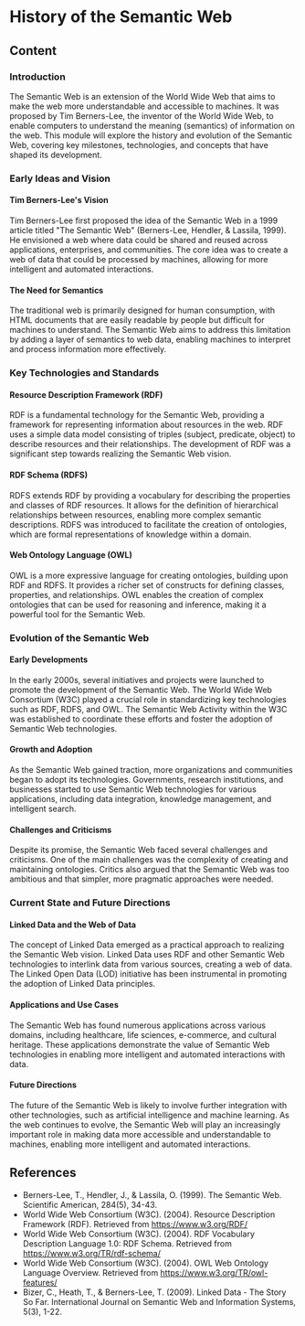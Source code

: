 # History of the Semantic Web

## Content

### Introduction

The Semantic Web is an extension of the World Wide Web that aims to make the web more understandable and accessible to machines. It was proposed by Tim Berners-Lee, the inventor of the World Wide Web, to enable computers to understand the meaning (semantics) of information on the web. This module will explore the history and evolution of the Semantic Web, covering key milestones, technologies, and concepts that have shaped its development.

### Early Ideas and Vision

#### Tim Berners-Lee's Vision

Tim Berners-Lee first proposed the idea of the Semantic Web in a 1999 article titled "The Semantic Web" (Berners-Lee, Hendler, & Lassila, 1999). He envisioned a web where data could be shared and reused across applications, enterprises, and communities. The core idea was to create a web of data that could be processed by machines, allowing for more intelligent and automated interactions.

#### The Need for Semantics

The traditional web is primarily designed for human consumption, with HTML documents that are easily readable by people but difficult for machines to understand. The Semantic Web aims to address this limitation by adding a layer of semantics to web data, enabling machines to interpret and process information more effectively.

### Key Technologies and Standards

#### Resource Description Framework (RDF)

RDF is a fundamental technology for the Semantic Web, providing a framework for representing information about resources in the web. RDF uses a simple data model consisting of triples (subject, predicate, object) to describe resources and their relationships. The development of RDF was a significant step towards realizing the Semantic Web vision.

#### RDF Schema (RDFS)

RDFS extends RDF by providing a vocabulary for describing the properties and classes of RDF resources. It allows for the definition of hierarchical relationships between resources, enabling more complex semantic descriptions. RDFS was introduced to facilitate the creation of ontologies, which are formal representations of knowledge within a domain.

#### Web Ontology Language (OWL)

OWL is a more expressive language for creating ontologies, building upon RDF and RDFS. It provides a richer set of constructs for defining classes, properties, and relationships. OWL enables the creation of complex ontologies that can be used for reasoning and inference, making it a powerful tool for the Semantic Web.

### Evolution of the Semantic Web

#### Early Developments

In the early 2000s, several initiatives and projects were launched to promote the development of the Semantic Web. The World Wide Web Consortium (W3C) played a crucial role in standardizing key technologies such as RDF, RDFS, and OWL. The Semantic Web Activity within the W3C was established to coordinate these efforts and foster the adoption of Semantic Web technologies.

#### Growth and Adoption

As the Semantic Web gained traction, more organizations and communities began to adopt its technologies. Governments, research institutions, and businesses started to use Semantic Web technologies for various applications, including data integration, knowledge management, and intelligent search.

#### Challenges and Criticisms

Despite its promise, the Semantic Web faced several challenges and criticisms. One of the main challenges was the complexity of creating and maintaining ontologies. Critics also argued that the Semantic Web was too ambitious and that simpler, more pragmatic approaches were needed.

### Current State and Future Directions

#### Linked Data and the Web of Data

The concept of Linked Data emerged as a practical approach to realizing the Semantic Web vision. Linked Data uses RDF and other Semantic Web technologies to interlink data from various sources, creating a web of data. The Linked Open Data (LOD) initiative has been instrumental in promoting the adoption of Linked Data principles.

#### Applications and Use Cases

The Semantic Web has found numerous applications across various domains, including healthcare, life sciences, e-commerce, and cultural heritage. These applications demonstrate the value of Semantic Web technologies in enabling more intelligent and automated interactions with data.

#### Future Directions

The future of the Semantic Web is likely to involve further integration with other technologies, such as artificial intelligence and machine learning. As the web continues to evolve, the Semantic Web will play an increasingly important role in making data more accessible and understandable to machines, enabling more intelligent and automated interactions.

## References

- Berners-Lee, T., Hendler, J., & Lassila, O. (1999). The Semantic Web. Scientific American, 284(5), 34-43.
- World Wide Web Consortium (W3C). (2004). Resource Description Framework (RDF). Retrieved from https://www.w3.org/RDF/
- World Wide Web Consortium (W3C). (2004). RDF Vocabulary Description Language 1.0: RDF Schema. Retrieved from https://www.w3.org/TR/rdf-schema/
- World Wide Web Consortium (W3C). (2004). OWL Web Ontology Language Overview. Retrieved from https://www.w3.org/TR/owl-features/
- Bizer, C., Heath, T., & Berners-Lee, T. (2009). Linked Data - The Story So Far. International Journal on Semantic Web and Information Systems, 5(3), 1-22.
